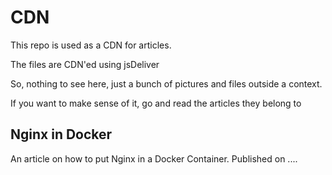 # CDN
This repo is used as a CDN for articles. 

The files are CDN'ed using jsDeliver

So, nothing to see here, just a bunch of pictures and files outside a context. 

If you want to make sense of it, go and read the articles they belong to

## Nginx in Docker
An article on how to put Nginx in a Docker Container.
Published on ....

